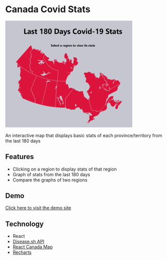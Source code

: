# Canada Covid Stats
<img src="./img/map.png" alt="drawing" width="400"/>


An interactive map that displays basic stats of each province/territory from the last 180 days

## Features
- Clicking on a region to display stats of that region
- Graph of stats from the last 180 days
- Compare the graphs of two regions

## Demo
[Click here to visit the demo site](https://canada-covid.herokuapp.com/)

## Technology
- React
- [Disease.sh API](https://disease.sh/)
- [React Canada Map ](https://www.npmjs.com/package/react-canada-map)
- [Recharts](https://recharts.org/en-US)